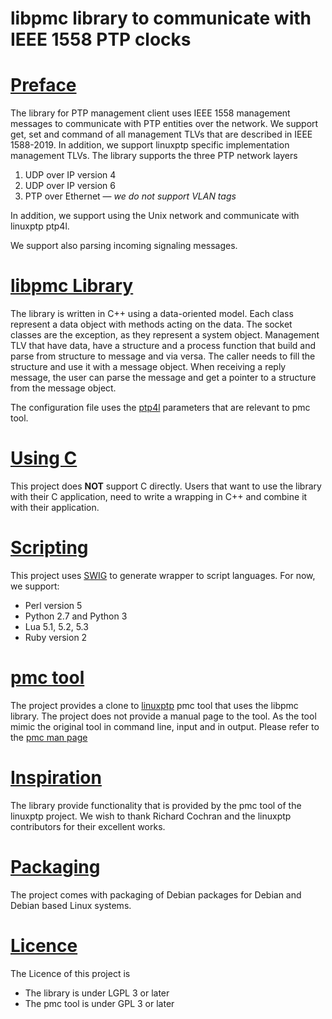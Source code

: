 # libpmc library to communicate with IEEE 1558 PTP clocks

# <u>Preface</u>

The library for PTP management client uses IEEE 1558 management messages to communicate with PTP entities over the network.
We support get, set and command of all management TLVs that are described in IEEE 1588-2019.
In addition, we support linuxptp specific implementation management TLVs.
The library supports the three PTP network layers

 1. UDP over IP version 4
 1. UDP over IP version 6
 1. PTP over Ethernet &mdash; *we do not support VLAN tags*

In addition, we support using the Unix network and communicate with linuxptp ptp4l.

We support also parsing incoming signaling messages.

# <u>libpmc Library</u>
The library is written in C++ using a data-oriented model.
Each class represent a data object with methods acting on the data.
The socket classes are the exception, as they represent a system object.
Management TLV that have data, have a structure and a process function that
build and parse from structure to message and via versa.
The caller needs to fill the structure and use it with a message object.
When receiving a reply message, the user can parse the message and
get a pointer to a structure from the message object.

The configuration file uses the [ptp4l](https://manpages.debian.org/unstable/linuxptp/ptp4l.8.en.html)
parameters that are relevant to pmc tool.

# <u>Using C</u>
This project does **NOT** support C directly.
Users that want to use the library with their C application,
need to write a wrapping in C++ and combine it with their application.

# <u>Scripting</u>
This project uses [SWIG](http://www.swig.org/) to generate wrapper to script languages.
For now, we support:

  * Perl version 5
  * Python 2.7 and Python 3
  * Lua 5.1, 5.2, 5.3
  * Ruby version 2

# <u>pmc tool</u>
The project provides a clone to [linuxptp](http://linuxptp.sf.net/)
pmc tool that uses the libpmc library.
The project does not provide a manual page to the tool.
As the tool mimic the original tool in command line, input and in output.
Please refer to the [pmc man page](https://manpages.debian.org/unstable/linuxptp/pmc.8.en.html)

# <u>Inspiration</u>
The library provide functionality that is provided by the pmc tool of the linuxptp project.
We wish to thank Richard Cochran and the linuxptp contributors for their excellent works.

# <u>Packaging</u>
The project comes with packaging of Debian packages for Debian and Debian based Linux systems.

# <u>Licence</u>
The Licence of this project is

  * The library is under LGPL 3 or later
  * The pmc tool is under GPL 3 or later
